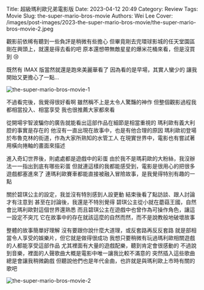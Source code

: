 Title: 超級瑪利歐兄弟電影版
Date: 2023-04-12 20:49
Category: Review
Tags: Movie
Slug: the-super-mario-bros-movie
Authors: Wei Lee
Cover: /images/post-images/2023-the-super-mario-bros-movie/the-super-mario-bros-movie-2.jpeg

觀影前依稀有聽到一些負評是稍微有些擔心
但畢竟剛去完環球影城的任天堂園區
剛在興頭上，就還是得去看的吧
原本還想帶無敵星星的爆米花桶來看，但是沒買到 😢

<!--more-->

既然有 IMAX 版當然就還是跑來美麗華看了
因為看的是早場，其實人蠻少的
讓我開始又更擔心了一點...

![the-super-mario-bros-movie-1](/images/post-images/2023-the-super-mario-bros-movie/the-super-mario-bros-movie-1.jpeg)

不過看完後，我覺得很好看啊
雖然稱不上是太令人驚豔的神作
但整個觀影過程我都相當投入、相當享受
我也很推薦大家都來看

從開場宇智波騙你的廣告就能看出這部作品在細節是相當重視的
瑪利歐有義大利腔的事實是存在的
他沒有一直出現在故事中，也是有他合理的原因
瑪利歐初登場於布魯克林的街道，作為大家所熟知的水管工人
在現實世界中，電影也有嘗試著用橫向捲軸的畫面來描述

進入奇幻世界後，則處處都是遊戲中的彩蛋
由於我不是瑪莉歐的大粉絲，我沒辦法一一指出到底有哪些彩蛋
但就連這樣的我都能感受到，電影是很用心的把很多遊戲都塞進來了
連瑪利歐賽車都能直接被融入冒險故事，是我覺得特別有趣的一點

關於碧琪公主的設定，我並沒有特別感到人設更動
結束後看了點訪談、跟人討論才有注意到
甚至在討論後，我還是不特別覺得
碧琪公主從小就在蘑菇王國，自然會比瑪利歐對這個世界還熟悉
而且碧琪公主在遊戲中也曾作為可操作角色，讓這一設定不突兀
它在故事中的存在就該這麼的自然而然，而不是說教般地破壞故事

整體的故事簡單好理解
沒有要跟你說什麼大道理，或反套路再反反套路
就是部相當令人享受的娛樂片，但它就是做得很成功
我想只要稍微有玩過瑪利歐相關遊戲的人都能享受這部作品
尤其裡面有大量的遊戲配樂，聽到肯定會很感動的
不過說到音樂，裡面的人聲歌曲大概是電影中唯一讓我比較不滿意的
突然插入這些歌曲總是會讓我稍微齣戲
但聽說他們也是年代金曲，也許就是與瑪利歐上市時有關的歌吧

![the-super-mario-bros-movie-2](/images/post-images/2023-the-super-mario-bros-movie/the-super-mario-bros-movie-2.jpeg)
